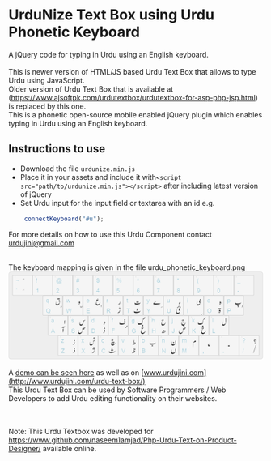 # UrduNize Text Box using Urdu Phonetic Keyboard
A jQuery code for typing in Urdu using an English keyboard. <BR>
<BR>
This is newer version of HTML/JS based Urdu Text Box that allows to type Urdu using JavaScript.<BR>
Older version of Urdu Text Box that is available at (https://www.ajsoftpk.com/urdutextbox/urdutextbox-for-asp-php-jsp.html) is replaced by this one.<BR>
This is a phonetic open-source mobile enabled jQuery plugin which enables typing in Urdu using an English keyboard.<br/>

## Instructions to use
- Download the file `urdunize.min.js`
- Place it in your assets and include it with`<script src="path/to/urdunize.min.js"></script>` after including latest version of jQuery
- Set Urdu input for the input field or textarea with an id e.g.
  ```javascript
   connectKeyboard("#u");
  ```

For more details on how to use this Urdu Component contact urdujini@gmail.com<br><br>

The keyboard mapping is given in the file urdu_phonetic_keyboard.png <br/>
<img width="640" src ="urdu_phonetic_keyboard.png"/>

A [demo can be seen here](http://www.ajsoftpk.com/naseem_amjad/urdu/online-urdu-keyboard/) as well as on [www.urdujini.com](http://www.urdujini.com/urdu-text-box/)
<br>
This Urdu Text Box can be used by Software Programmers / Web Developers to add Urdu editing functionality on their websites.

<br><br>
Note: This Urdu Textbox was developed for https://www.github.com/naseem1amjad/Php-Urdu-Text-on-Product-Designer/ available online.